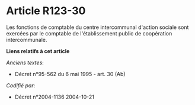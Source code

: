 # Article R123-30

Les fonctions de comptable du centre intercommunal d'action sociale sont exercées par le comptable de l'établissement public
de coopération intercommunale.

**Liens relatifs à cet article**

_Anciens textes_:

  - Décret n°95-562 du 6 mai 1995 - art. 30 (Ab)

_Codifié par_:

  - Décret n°2004-1136 2004-10-21
